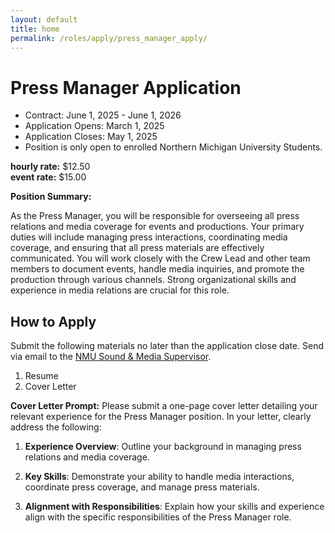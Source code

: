 ```yaml
---
layout: default
title: home
permalink: /roles/apply/press_manager_apply/
---
```

# Press Manager Application
- Contract: June 1, 2025 - June 1, 2026
- Application Opens: March 1, 2025
- Application Closes: May 1, 2025
- Position is only open to enrolled Northern Michigan University Students.

**hourly rate:** $12.50<br>
**event rate:** $15.00

**Position Summary:**

As the Press Manager, you will be responsible for overseeing all press relations and media coverage for events and productions. Your primary duties will include managing press interactions, coordinating media coverage, and ensuring that all press materials are effectively communicated. You will work closely with the Crew Lead and other team members to document events, handle media inquiries, and promote the production through various channels. Strong organizational skills and experience in media relations are crucial for this role.

## How to Apply
Submit the following materials no later than the application close date. Send via email to the [NMU Sound & Media Supervisor](https://nmu.edu/theatreanddance/dominic-mrakovcich).
1. Resume
2. Cover Letter

**Cover Letter Prompt:**
Please submit a one-page cover letter detailing your relevant experience for the Press Manager position. In your letter, clearly address the following:

1. **Experience Overview**: Outline your background in managing press relations and media coverage.

2. **Key Skills**: Demonstrate your ability to handle media interactions, coordinate press coverage, and manage press materials.

3. **Alignment with Responsibilities**: Explain how your skills and experience align with the specific responsibilities of the Press Manager role.